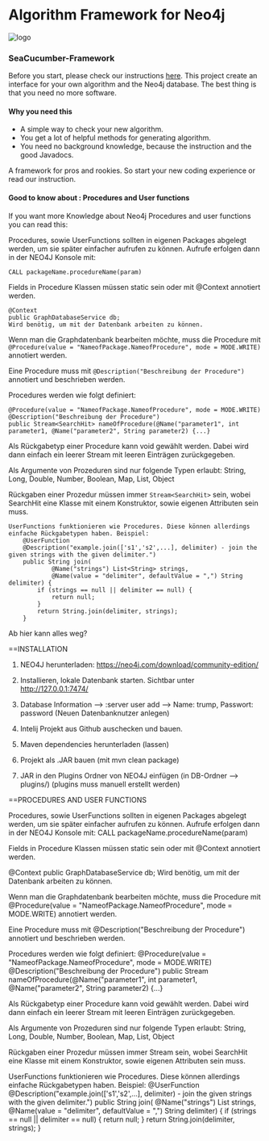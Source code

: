 #   Algorithm Framework for Neo4j
![logo](https://user-images.githubusercontent.com/32902225/37259706-145a1e84-258a-11e8-8bb5-a7681435116b.png)
### SeaCucumber-Framework

Before you start, please check our instructions [here](https://github.com/vonunwerth/Seacucumber/blob/master/Instruction/Instructions.pdf).
This project create an interface for your own algorithm and the Neo4j database. The best thing is that you need no more software.

#### Why you need this
- A simple way to check your new algorithm.
- You get a lot of helpful methods for generating algorithm.
- You need no background knowledge, because the instruction and the good Javadocs.

A framework for pros and rookies. So start your new coding experience or read our instruction.

#### Good to know about : Procedures and User functions
If you want more Knowledge about Neo4j Procedures and user functions you can read this:

Procedures, sowie UserFunctions sollten in eigenen Packages abgelegt werden, um sie später einfacher aufrufen zu können.
Aufrufe erfolgen dann in der NEO4J Konsole mit:

`CALL packageName.procedureName(param)`

Fields in Procedure Klassen müssen static sein oder mit @Context annotiert werden.
```
@Context
public GraphDatabaseService db;
Wird benötig, um mit der Datenbank arbeiten zu können.
```

Wenn man die Graphdatenbank bearbeiten möchte, muss die Procedure mit
`@Procedure(value = "NameofPackage.NameofProcedure", mode = MODE.WRITE)` annotiert werden.

Eine Procedure muss mit `@Description("Beschreibung der Procedure")` annotiert und beschrieben werden.

Procedures werden wie folgt definiert:
```
@Procedure(value = "NameofPackage.NameofProcedure", mode = MODE.WRITE)
@Description("Beschreibung der Procedure")
public Stream<SearchHit> nameOfProcedure(@Name("parameter1", int parameter1, @Name("parameter2", String parameter2) {...}
```

Als Rückgabetyp einer Procedure kann void gewählt werden. Dabei wird dann einfach ein leerer Stream mit leeren Einträgen zurückgegeben.

Als Argumente von Prozeduren sind nur folgende Typen erlaubt:
String, Long, Double, Number, Boolean, Map, List, Object

Rückgaben einer Prozedur müssen immer `Stream<SearchHit>` sein, wobei SearchHit eine Klasse mit einem Konstruktor, sowie eigenen Attributen sein muss.

```
UserFunctions funktionieren wie Procedures. Diese können allerdings einfache Rückgabetypen haben. Beispiel:
    @UserFunction
    @Description("example.join(['s1','s2',...], delimiter) - join the given strings with the given delimiter.")
    public String join(
            @Name("strings") List<String> strings,
            @Name(value = "delimiter", defaultValue = ",") String delimiter) {
        if (strings == null || delimiter == null) {
            return null;
        }
        return String.join(delimiter, strings);
    }
```

Ab hier kann alles weg?

==INSTALLATION

1. NEO4J herunterladen: https://neo4j.com/download/community-edition/
2. Installieren, lokale Datenbank starten. Sichtbar unter http://127.0.0.1:7474/
3. Database Information --> :server user add --> Name: trump, Passwort: password (Neuen Datenbanknutzer anlegen)
4. Intelij Projekt aus Github auschecken und bauen.
5. Maven dependencies herunterladen (lassen)

6. Projekt als .JAR bauen (mit mvn clean package)
7. JAR in den Plugins Ordner von NEO4J einfügen (in DB-Ordner --> plugins/) (plugins muss manuell erstellt werden)


==PROCEDURES AND USER FUNCTIONS

Procedures, sowie UserFunctions sollten in eigenen Packages abgelegt werden, um sie später einfacher aufrufen zu können.
Aufrufe erfolgen dann in der NEO4J Konsole mit:
CALL packageName.procedureName(param)

Fields in Procedure Klassen müssen static sein oder mit @Context annotiert werden.

@Context
public GraphDatabaseService db;
Wird benötig, um mit der Datenbank arbeiten zu können.

Wenn man die Graphdatenbank bearbeiten möchte, muss die Procedure mit
@Procedure(value = "NameofPackage.NameofProcedure", mode = MODE.WRITE) annotiert werden.

Eine Procedure muss mit @Description("Beschreibung der Procedure") annotiert und beschrieben werden.

Procedures werden wie folgt definiert:
@Procedure(value = "NameofPackage.NameofProcedure", mode = MODE.WRITE)
@Description("Beschreibung der Procedure")
public Stream<SearchHit> nameOfProcedure(@Name("parameter1", int parameter1, @Name("parameter2", String parameter2) {...}

Als Rückgabetyp einer Procedure kann void gewählt werden. Dabei wird dann einfach ein leerer Stream mit leeren Einträgen zurückgegeben.

Als Argumente von Prozeduren sind nur folgende Typen erlaubt:
String, Long, Double, Number, Boolean, Map, List, Object

Rückgaben einer Prozedur müssen immer Stream<SearchHit> sein, wobei SearchHit eine Klasse mit einem Konstruktor, sowie eigenen Attributen sein muss.

UserFunctions funktionieren wie Procedures. Diese können allerdings einfache Rückgabetypen haben. Beispiel:
    @UserFunction
    @Description("example.join(['s1','s2',...], delimiter) - join the given strings with the given delimiter.")
    public String join(
            @Name("strings") List<String> strings,
            @Name(value = "delimiter", defaultValue = ",") String delimiter) {
        if (strings == null || delimiter == null) {
            return null;
        }
        return String.join(delimiter, strings);
    }

